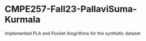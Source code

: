 # CMPE257-Fall23-PallaviSuma-Kurmala


Implemented PLA and Pocket Alogrithms for the synthetic dataset 
